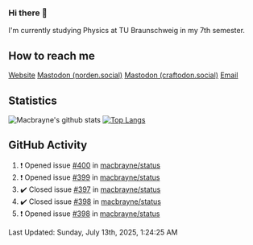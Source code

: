 ### Hi there 👋
I'm currently studying Physics at TU Braunschweig in my 7th semester.

## How to reach me
[Website](https://florentin-schleuss.de)
<a rel="me" href="https://norden.social/@florentin">Mastodon (norden.social)</a>
<a rel="me" href="https://craftodon.social/@frodolon">Mastodon (craftodon.social)</a>
[Email](mailto:hello@macbrayne.de)

## Statistics
![Macbrayne's github stats](https://github-readme-stats.vercel.app/api?username=macbrayne&count_private=true&show_icons=true&hide_rank=true&custom_title=macbrayne's%20GitHub%20Stats)
[![Top Langs](https://github-readme-stats.vercel.app/api/top-langs/?username=macbrayne&exclude_repo=liftron&layout=compact)](https://github.com/anuraghazra/github-readme-stats)
## GitHub Activity

<!--RECENT_ACTIVITY:start-->
1. ❗️ Opened issue [#400](https://github.com/macbrayne/status/issues/400) in [macbrayne/status](https://github.com/macbrayne/status)
2. ❗️ Opened issue [#399](https://github.com/macbrayne/status/issues/399) in [macbrayne/status](https://github.com/macbrayne/status)
3. ✔️ Closed issue [#397](https://github.com/macbrayne/status/issues/397) in [macbrayne/status](https://github.com/macbrayne/status)
4. ✔️ Closed issue [#398](https://github.com/macbrayne/status/issues/398) in [macbrayne/status](https://github.com/macbrayne/status)
5. ❗️ Opened issue [#398](https://github.com/macbrayne/status/issues/398) in [macbrayne/status](https://github.com/macbrayne/status)
<!--RECENT_ACTIVITY:end-->

<!--RECENT_ACTIVITY:last_update-->
Last Updated: Sunday, July 13th, 2025, 1:24:25 AM
<!--RECENT_ACTIVITY:last_update_end-->


<!--
**macbrayne/macbrayne** is a ✨ _special_ ✨ repository because its `README.md` (this file) appears on your GitHub profile.

Here are some ideas to get you started:

- 🔭 I’m currently working on ...
- 🌱 I’m currently learning ...
- 👯 I’m looking to collaborate on ...
- 🤔 I’m looking for help with ...
- 💬 Ask me about ...
- 📫 How to reach me: ...
- 😄 Pronouns: ...
- ⚡ Fun fact: ...
-->
